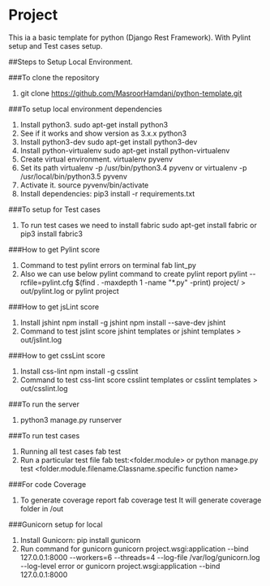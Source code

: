 Project
=======

This ia a basic template for python (Django Rest Framework). With Pylint setup and
Test cases setup.

##Steps to Setup Local Environment.

###To clone the repository 
1. git clone https://github.com/MasroorHamdani/python-template.git

###To setup local environment dependencies
1. Install python3.
   sudo apt-get install python3
2. See if it works and show version as 3.x.x
   python3
3. Install python3-dev
   sudo apt-get install python3-dev
4. Install python-virtualenv
   sudo apt-get install python-virtualenv
6. Create virtual environment.
   virtualenv pyvenv
7. Set its path
   virtualenv -p /usr/bin/python3.4 pyvenv
   or
   virtualenv -p /usr/local/bin/python3.5 pyvenv
8. Activate it.
   source pyvenv/bin/activate
9. Install dependencies:
   pip3 install -r requirements.txt

###To setup for Test cases
1. To run test cases we need to install fabric
   sudo apt-get install fabric or pip3 install fabric3

###How to get Pylint score
1. Command to test pylint errors on terminal
   fab lint_py
2. Also we can use below pylint command to create pylint report
   pylint --rcfile=pylint.cfg $(find . -maxdepth 1 -name "*.py" -print) project/ > out/pylint.log
   or
   pylint project

###How to get jsLint score
1. Install jshint
   npm install -g jshint
   npm install --save-dev jshint
2. Command to test jslint score
   jshint templates
   or
   jshint templates > out/jslint.log

###How to get cssLint score
1. Install css-lint
   npm install -g csslint
2. Command to test css-lint score
   csslint templates
   or
   csslint templates > out/csslint.log

###To run the server
1. python3 manage.py runserver

###To run test cases
1. Running all test cases
   fab test
2. Run a particular test file
   fab test:<folder.module>
   or
   python manage.py test <folder.module.filename.Classname.specific function name>

###For code Coverage
1. To generate coverage report
   fab coverage test
It will generate coverage folder in /out

###Gunicorn setup for local
1. Install Gunicorn:
   pip install gunicorn
2. Run command for gunicorn
   gunicorn project.wsgi:application --bind 127.0.0.1:8000 --workers=6 --threads=4 --log-file /var/log/gunicorn.log --log-level error
   or
   gunicorn project.wsgi:application --bind 127.0.0.1:8000
